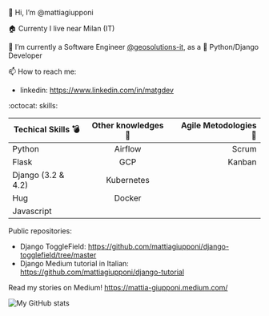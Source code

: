 👋 Hi, I’m @mattiagiupponi

:house: Currenty I live near Milan (IT)

🌱 I’m currently a Software Engineer [@geosolutions-it](https://github.com/geosolutions-it), as a 🐍 Python/Django Developer

📫 How to reach me:
- linkedin: https://www.linkedin.com/in/matgdev

:octocat: skills:

| Techical Skills :bomb:  |      Other knowledges   :hammer:   |  Agile Metodologies :bookmark_tabs: |
|----------|:-------------:|------:|
| Python |  Airflow | Scrum |
| Flask |  GCP | Kanban |
| Django (3.2 & 4.2) | Kubernetes ||
| Hug | Docker ||
| Javascript| ||

<!---
mattiagiupponi/mattiagiupponi is a ✨ special ✨ repository because its `README.md` (this file) appears on your GitHub profile.
You can click the Preview link to take a look at your changes.
--->

Public repositories:
- Django ToggleField: https://github.com/mattiagiupponi/django-togglefield/tree/master
- Django Medium tutorial in Italian: https://github.com/mattiagiupponi/django-tutorial

Read my stories on Medium!
https://mattia-giupponi.medium.com/


![My GitHub stats](https://github-readme-stats.vercel.app/api?username=mattiagiupponi&show_icons=true&bg_color=00000000)

